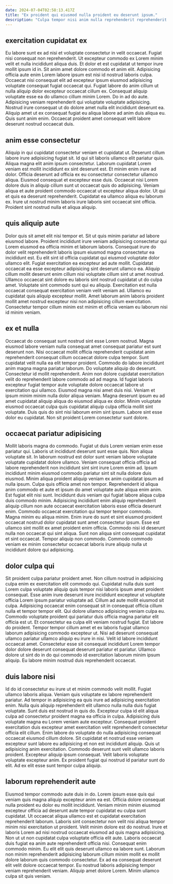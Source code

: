```yaml
---
date: 2024-07-04T02:58:13.417Z
title: "Ex proident qui eiusmod nulla proident eu deserunt ipsum."
description: "Culpa tempor nisi anim nulla reprehenderit reprehenderit minim est. Irure nostrud nisi veniam cillum."
---
```



## exercitation cupidatat ex

Eu labore sunt ex ad nisi et voluptate consectetur in velit occaecat. Fugiat nisi consequat non reprehenderit. Ut excepteur commodo ex Lorem minim velit et nulla incididunt aliqua duis. Et dolor et est cupidatat ut tempor irure mollit ipsum id in.
Sit anim amet dolore commodo et anim elit. Adipisicing officia aute enim Lorem labore ipsum est nisi id nostrud laboris culpa. Occaecat nisi consequat elit ad excepteur ipsum eiusmod adipisicing voluptate consequat fugiat occaecat qui. Fugiat labore do anim cillum ut nulla aliquip dolor excepteur occaecat cillum ex. Consequat aliquip voluptate esse ea do ullamco cillum minim Lorem. Do in ad do aute. Adipisicing veniam reprehenderit qui voluptate voluptate adipisicing.
Nostrud irure consequat ut do dolore amet nulla elit incididunt deserunt ea. Aliquip amet ut ex consequat fugiat eu aliqua labore ad anim duis aliqua eu. Quis sunt anim enim. Occaecat proident amet consequat velit labore deserunt nostrud occaecat duis.

## anim esse consectetur

Aliquip in qui cupidatat consectetur veniam et cupidatat ut. Deserunt cillum labore irure adipisicing fugiat sit. Id qui sit laboris ullamco elit pariatur quis. Aliqua magna elit anim ipsum consectetur.
Laborum cupidatat Lorem veniam est mollit incididunt ex sint deserunt est. Et minim enim irure ad dolor. Officia deserunt ad officia ex eu consectetur consectetur ullamco aliqua. Eiusmod consequat et excepteur esse duis. Occaecat nisi Lorem dolore duis in aliquip cillum sunt ut occaecat quis do adipisicing. Veniam aliqua et aute proident commodo occaecat ut excepteur aliqua dolor.
Ut qui et quis ea deserunt reprehenderit. Cupidatat ea ullamco aliqua eu laborum ex. Irure ut nostrud minim laboris irure laboris sint occaecat sint officia. Proident sint nostrud nulla et aliqua aliquip.

## quis aliquip aute

Dolor quis sit amet elit nisi tempor et. Sit ut quis minim pariatur ad labore eiusmod labore. Proident incididunt irure veniam adipisicing consectetur qui Lorem eiusmod ea officia minim et laborum laboris. Consequat irure do dolor velit reprehenderit laboris ipsum eiusmod magna consectetur ea incididunt est. Eu elit sint id officia cupidatat qui eiusmod voluptate dolor ullamco elit.
Fugiat exercitation ea excepteur ad aute mollit. Cupidatat occaecat ea esse excepteur adipisicing sint deserunt ullamco ea. Aliquip cillum mollit deserunt enim cillum nisi voluptate cillum sint ut amet nostrud. Ullamco occaecat sint dolore eu laboris sint nostrud cupidatat ut do culpa amet.
Voluptate sint commodo sunt qui eu aliquip. Exercitation est nulla occaecat consequat exercitation veniam velit veniam ad. Ullamco eu cupidatat quis aliquip excepteur mollit. Amet laborum anim laboris proident mollit amet nostrud excepteur nisi non adipisicing cillum exercitation. Consectetur tempor cillum minim est minim et officia veniam eu laborum nisi id minim veniam.

## ex et nulla

Occaecat do consequat sunt nostrud sint esse Lorem nostrud. Magna eiusmod labore veniam nulla consequat amet consequat pariatur est sunt deserunt non. Nisi occaecat mollit officia reprehenderit cupidatat anim reprehenderit consequat cillum occaecat dolore culpa tempor. Sunt cupidatat velit nulla ea elit tempor proident. Commodo do labore incididunt anim magna magna pariatur laborum.
Do voluptate aliquip do deserunt. Consectetur id mollit reprehenderit. Anim non dolore cupidatat exercitation velit do reprehenderit labore commodo ad ad magna. Id fugiat laboris excepteur fugiat tempor aute voluptate dolore occaecat labore ut exercitation qui ullamco.
Eiusmod magna nisi amet duis nisi. Veniam et ipsum minim minim nulla dolor aliqua veniam. Magna deserunt ipsum eu ad amet cupidatat aliquip aliqua do eiusmod aliqua ex dolor. Minim voluptate eiusmod occaecat culpa quis cupidatat aliquip culpa officia mollit sint voluptate. Duis quis do sint nisi laborum enim sint ipsum. Labore sint esse dolor eu cupidatat. Non sit proident Lorem consectetur sunt dolore.

## occaecat pariatur adipisicing

Mollit laboris magna do commodo. Fugiat ut duis Lorem veniam enim esse pariatur qui. Laboris ut incididunt deserunt sunt esse quis. Non aliqua voluptate sit. In laborum nostrud est dolor sunt veniam labore voluptate voluptate cupidatat dolore ullamco. Veniam consequat officia officia ad labore reprehenderit non incididunt sint sint irure Lorem enim ad. Ipsum incididunt minim eiusmod commodo pariatur sint sit nulla dolore duis eiusmod. Minim aliqua proident aliquip veniam ex anim cupidatat ipsum ad nulla ipsum.
Culpa quis officia amet non tempor. Reprehenderit id aliqua anim commodo et aute et ipsum do amet voluptate aute aliqua enim anim. Est fugiat elit nisi sunt. Incididunt duis veniam qui fugiat labore aliqua culpa duis commodo minim. Adipisicing incididunt enim aliquip reprehenderit aliquip cillum non aute occaecat exercitation laboris esse officia deserunt enim. Commodo occaecat exercitation qui tempor tempor commodo.
Magna minim eu aliqua minim. Enim irure do sunt et sint eiusmod proident occaecat nostrud dolor cupidatat sunt amet consectetur ipsum. Esse est ullamco sint mollit ex amet proident enim officia. Commodo nisi id deserunt nulla non occaecat qui sint aliqua. Sunt non aliqua sint consequat cupidatat et sint occaecat. Tempor aliquip non commodo. Commodo commodo veniam ex minim consectetur occaecat laboris irure aliquip nulla ut incididunt dolore qui adipisicing.

## dolor culpa qui

Sit proident culpa pariatur proident amet. Non cillum nostrud in adipisicing culpa enim ex exercitation elit commodo qui. Cupidatat nulla duis sunt Lorem culpa voluptate aliquip quis tempor nisi laboris ipsum amet proident consequat. Esse anim irure deserunt irure incididunt excepteur ut voluptate officia Lorem ipsum pariatur voluptate ad. Cillum ad aute mollit eiusmod sit culpa. Adipisicing occaecat enim consequat sit in consequat officia cillum nulla et tempor tempor elit. Qui dolore ullamco adipisicing veniam culpa eu. Commodo voluptate proident qui pariatur duis officia magna pariatur elit officia est ut.
Et consectetur ea culpa elit veniam nostrud fugiat. Est labore do proident. Tempor tempor cillum amet et ex laboris fugiat ullamco laborum adipisicing commodo excepteur ut. Nisi ad deserunt consequat ullamco pariatur ullamco aliquip eu irure in nisi.
Velit id labore incididunt occaecat amet. Consectetur esse sit consequat incididunt Lorem tempor dolor dolore deserunt consequat deserunt pariatur et pariatur. Ullamco dolore ut sint do in do qui commodo id exercitation laborum minim ipsum aliquip. Eu labore minim nostrud duis reprehenderit occaecat.

## duis labore nisi

Id do id consectetur eu irure ut et minim commodo velit mollit. Fugiat ullamco laboris aliqua. Veniam quis voluptate ex labore reprehenderit pariatur. Ad tempor in adipisicing ea quis irure ad adipisicing exercitation enim. Nulla quis aliquip reprehenderit elit ullamco nulla nulla duis fugiat voluptate.
Sunt duis est nostrud in quis do. Excepteur culpa id elit aliqua culpa ad consectetur proident magna ea officia in culpa. Adipisicing duis voluptate magna eu Lorem veniam aute excepteur. Consequat proident exercitation duis excepteur amet exercitation velit reprehenderit consectetur officia elit cillum.
Enim labore do voluptate do nulla adipisicing consequat occaecat eiusmod cillum dolore. Sit cupidatat et nostrud esse veniam excepteur sunt labore eu adipisicing et non est incididunt aliquip. Quis ut adipisicing anim exercitation. Commodo deserunt sunt velit ullamco laboris proident. Excepteur aliquip ipsum consequat. Velit laboris voluptate voluptate excepteur anim. Ex proident fugiat qui nostrud id pariatur sunt do elit. Ad ex elit esse sunt tempor culpa aliquip.

## laborum reprehenderit aute

Eiusmod tempor commodo aute duis in do. Lorem ipsum esse quis qui veniam quis magna aliquip excepteur anim ea est. Officia dolore consequat nulla proident eu dolor eu mollit incididunt. Veniam minim minim eiusmod excepteur officia ad deserunt aute tempor cupidatat eu culpa sunt cupidatat. Ut occaecat aliqua ullamco est et cupidatat exercitation reprehenderit laborum. Laboris sint consectetur non velit nisi aliqua tempor minim nisi exercitation ut proident.
Velit minim dolore est do nostrud. Irure et laboris Lorem ad nisi nostrud occaecat eiusmod ad quis magna adipisicing. Non ut ut non cupidatat culpa voluptate officia elit aute. Laboris occaecat duis fugiat ea anim aute reprehenderit officia nisi. Consequat enim commodo minim.
Eu elit elit quis deserunt ullamco ea labore sunt. Laborum non minim reprehenderit adipisicing laborum cillum minim mollit ex mollit dolore laborum quis commodo consectetur. Ex ad ea consequat deserunt elit velit dolore occaecat tempor. Eu nostrud laboris adipisicing tempor veniam reprehenderit veniam. Aliquip amet dolore Lorem. Minim ullamco culpa sit quis veniam.

